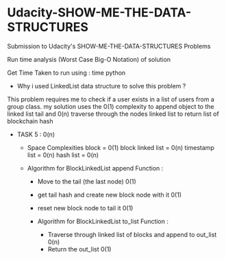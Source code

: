 # Udacity-SHOW-ME-THE-DATA-STRUCTURES

Submission to Udacity's SHOW-ME-THE-DATA-STRUCTURES Problems

Run time analysis (Worst Case Big-O Notation) of solution

Get Time Taken to run using : time python <filename>

- Why i used LinkedList data structure to solve this problem ?

This problem requires me to check if a user exists in a list of users from a group class. my solution uses the 0(1) complexity to append object to the linked list tail and 0(n) traverse through the nodes linked list to return list of blockchain hash

- TASK 5 : 0(n)
  - Space Complexities 
    block = 0(1)
    block linked list = 0(n)
    timestamp list = 0(n)
    hash list = 0(n)

  - Algorithm for BlockLinkedList append Function :

    - Move to the tail (the last node) 0(1)
    - get tail hash and create new block node with it 0(1)
    - reset new block node to tail it 0(1)

    - Algorithm for BlockLinkedList to_list Function :
      - Traverse through linked list of blocks and append to out_list 0(n)
      - Return the out_list 0(1)

